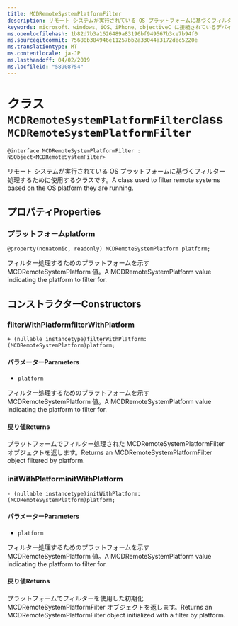 ```yaml
---
title: MCDRemoteSystemPlatformFilter
description: リモート システムが実行されている OS プラットフォームに基づくフィルター処理するために使用するクラスです。
keywords: microsoft、windows、iOS、iPhone、objectiveC に接続されているデバイス、プロジェクトのローマ
ms.openlocfilehash: 1b82d7b3a1626489a83196bf949567b3ce7b94f0
ms.sourcegitcommit: 75680b384946e11257bb2a33044a3172dec5220e
ms.translationtype: MT
ms.contentlocale: ja-JP
ms.lasthandoff: 04/02/2019
ms.locfileid: "58908754"
---
```

# <a name="class-mcdremotesystemplatformfilter"></a><span data-ttu-id="d7145-104">クラス `MCDRemoteSystemPlatformFilter`</span><span class="sxs-lookup"><span data-stu-id="d7145-104">class `MCDRemoteSystemPlatformFilter`</span></span> 

```
@interface MCDRemoteSystemPlatformFilter : NSObject<MCDRemoteSystemFilter> 
```  

<span data-ttu-id="d7145-105">リモート システムが実行されている OS プラットフォームに基づくフィルター処理するために使用するクラスです。</span><span class="sxs-lookup"><span data-stu-id="d7145-105">A class used to filter remote systems based on the OS platform they are running.</span></span>

## <a name="properties"></a><span data-ttu-id="d7145-106">プロパティ</span><span class="sxs-lookup"><span data-stu-id="d7145-106">Properties</span></span>

### <a name="platform"></a><span data-ttu-id="d7145-107">プラットフォーム</span><span class="sxs-lookup"><span data-stu-id="d7145-107">platform</span></span>
`@property(nonatomic, readonly) MCDRemoteSystemPlatform platform;`

<span data-ttu-id="d7145-108">フィルター処理するためのプラットフォームを示す MCDRemoteSystemPlatform 値。</span><span class="sxs-lookup"><span data-stu-id="d7145-108">A MCDRemoteSystemPlatform value indicating the platform to filter for.</span></span>

## <a name="constructors"></a><span data-ttu-id="d7145-109">コンストラクター</span><span class="sxs-lookup"><span data-stu-id="d7145-109">Constructors</span></span>

### <a name="filterwithplatform"></a><span data-ttu-id="d7145-110">filterWithPlatform</span><span class="sxs-lookup"><span data-stu-id="d7145-110">filterWithPlatform</span></span>
`+ (nullable instancetype)filterWithPlatform:(MCDRemoteSystemPlatform)platform;`

#### <a name="parameters"></a><span data-ttu-id="d7145-111">パラメーター</span><span class="sxs-lookup"><span data-stu-id="d7145-111">Parameters</span></span> 
* `platform` 

<span data-ttu-id="d7145-112">フィルター処理するためのプラットフォームを示す MCDRemoteSystemPlatform 値。</span><span class="sxs-lookup"><span data-stu-id="d7145-112">A MCDRemoteSystemPlatform value indicating the platform to filter for.</span></span>

#### <a name="returns"></a><span data-ttu-id="d7145-113">戻り値</span><span class="sxs-lookup"><span data-stu-id="d7145-113">Returns</span></span>
<span data-ttu-id="d7145-114">プラットフォームでフィルター処理された MCDRemoteSystemPlatformFilter オブジェクトを返します。</span><span class="sxs-lookup"><span data-stu-id="d7145-114">Returns an MCDRemoteSystemPlatformFilter object filtered by platform.</span></span>

### <a name="initwithplatform"></a><span data-ttu-id="d7145-115">initWithPlatform</span><span class="sxs-lookup"><span data-stu-id="d7145-115">initWithPlatform</span></span>
`- (nullable instancetype)initWithPlatform:(MCDRemoteSystemPlatform)platform;`

#### <a name="parameters"></a><span data-ttu-id="d7145-116">パラメーター</span><span class="sxs-lookup"><span data-stu-id="d7145-116">Parameters</span></span> 
* `platform` 

<span data-ttu-id="d7145-117">フィルター処理するためのプラットフォームを示す MCDRemoteSystemPlatform 値。</span><span class="sxs-lookup"><span data-stu-id="d7145-117">A MCDRemoteSystemPlatform value indicating the platform to filter for.</span></span>

#### <a name="returns"></a><span data-ttu-id="d7145-118">戻り値</span><span class="sxs-lookup"><span data-stu-id="d7145-118">Returns</span></span>
<span data-ttu-id="d7145-119">プラットフォームでフィルターを使用した初期化 MCDRemoteSystemPlatformFilter オブジェクトを返します。</span><span class="sxs-lookup"><span data-stu-id="d7145-119">Returns an MCDRemoteSystemPlatformFilter object initialized with a filter by platform.</span></span>